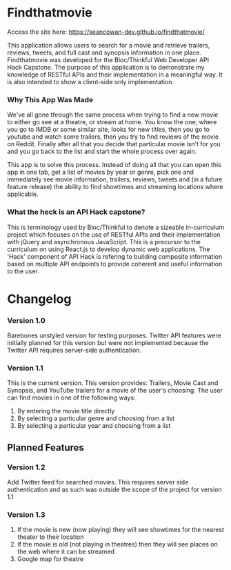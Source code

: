 # Findthatmovie

Access the site here: https://seancowan-dev.github.io/findthatmovie/

This application allows users to search for a movie and retrieve trailers, reviews, tweets, and full cast and synopsis information in one place.  Findthatmovie was developed for the Bloc/Thinkful Web Developer API Hack Capstone.  The purpose of this application is to demonstrate my knowledge of RESTful APIs and their implementation in a meaningful way.  It is also intended to show a client-side only implementation.  

### Why This App Was Made

We've all gone through the same process when trying to find a new movie to either go see at a theatre, or stream at home.  You know the one; where you go to IMDB or some similar site, looks for new titles, then you go to youtube and watch some trailers, then you try to find reviews of the movie on Reddit.  Finally after all that you decide that particular movie isn't for you and you go back to the list and start the whole process over again.

This app is to solve this process.  Instead of doing all that you can open this app in one tab, get a list of movies by year or genre, pick one and immediately see movie information, trailers, reviews, tweets and (in a future feature release) the ability to find showtimes and streaming locations where applicable.

### What the heck is an API Hack capstone?

This is terminology used by Bloc/Thinkful to denote a sizeable in-curriculum project which focuses on the use of RESTful APIs and their implementation with jQuery and asynchronous JavaScript.  This is a precursor to the curriculum on using React.js to develop dynamic web applications.  The 'Hack' component of API Hack is refering to building composite information based on multiple API endpoints to provide coherent and useful information to the user.

# Changelog

### Version 1.0

Barebones unstyled version for testing purposes.  Twitter API features were initially planned for this version but were not implemented because the Twitter API requires server-side authentication.

### Version 1.1

This is the current version.  This version provides: Trailers, Movie Cast and Synopsis, and YouTube trailers for a movie of the user's choosing.  The user can find movies in one of the following ways:

1. By entering the movie title directly
2. By selecting a particular genre and choosing from a list
3. By selecting a particular year and choosing from a list

## Planned Features

### Version 1.2

Add Twitter feed for searched movies.  This requires server side authentication and as such was outside the scope of the project for version 1.1

### Version 1.3

1. If the movie is new (now playing) they will see showtimes for the nearest theater to their location
2.  If the movie is old (not playing in theatres) then they will see places on the web where it can be streamed
3.  Google map for theatre

